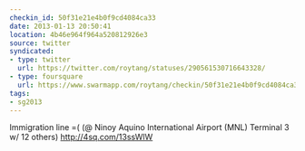 ```yaml
---
checkin_id: 50f31e21e4b0f9cd4084ca33
date: 2013-01-13 20:50:41
location: 4b46e964f964a520812926e3
source: twitter
syndicated:
- type: twitter
  url: https://twitter.com/roytang/statuses/290561530716643328/
- type: foursquare
  url: https://www.swarmapp.com/roytang/checkin/50f31e21e4b0f9cd4084ca33
tags:
- sg2013
---
```


Immigration line =( (@ Ninoy Aquino International Airport (MNL) Terminal 3 w/ 12 others) http://4sq.com/13ssWlW